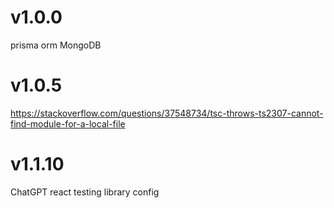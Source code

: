 # v1.0.0
prisma orm MongoDB

# v1.0.5
https://stackoverflow.com/questions/37548734/tsc-throws-ts2307-cannot-find-module-for-a-local-file

# v1.1.10
ChatGPT react testing library config
